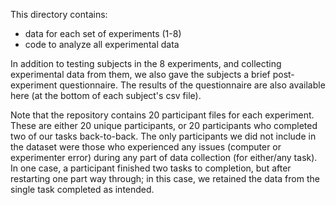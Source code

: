 This directory contains:
- data for each set of experiments (1-8)
- code to analyze all experimental data
  
In addition to testing subjects in the 8 experiments, and collecting experimental data from them, we also gave the subjects a brief post-experiment questionnaire. The results of the questionnaire are also available here (at the bottom of each subject's csv file). 

Note that the repository contains 20 participant files for each experiment. These are either 20 unique participants, or 20 participants who completed two of our tasks back-to-back. The only participants we did not include in the dataset were those who experienced any issues (computer or experimenter error) during any part of data collection (for either/any task). In one case, a participant finished two tasks to completion, but after restarting one part way through; in this case, we retained the data from the single task completed as intended.
